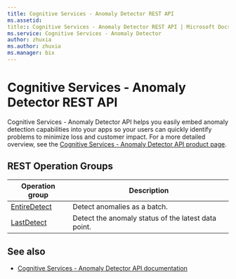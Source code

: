 ```yaml
---
title: Cognitive Services - Anomaly Detector REST API
ms.assetid:
title:: Cognitive Services - Anomaly Detector REST API | Microsoft Docs
ms.service: Cognitive Services - Anomaly Detector
author: zhuxia
ms.author: zhuxia
ms.manager: bix
---
```


# Cognitive Services - Anomaly Detector REST API

Cognitive Services - Anomaly Detector API helps you easily embed anomaly detection capabilities into your apps so your users can quickly identify problems to minimize loss and customer impact. For a more detailed overview, see the [Cognitive Services - Anomaly Detector API product page](https://azure.microsoft.com/services/cognitive-services/anomaly-detector/).

## REST Operation Groups

| Operation group | Description                                                        |
|-----------------|--------------------------------------------------------------------|
| [EntireDetect](~/docs-ref-autogen/cognitiveservices/anomalydetector/EntireDetect.yml) | Detect anomalies as a batch. |
| [LastDetect](~/docs-ref-autogen/cognitiveservices/anomalydetector/LastDetect.yml) | Detect the anomaly status of the latest data point. |

## See also

- [Cognitive Services - Anomaly Detector API documentation](https://docs.microsoft.com/azure/cognitive-services/anomaly-detector/)